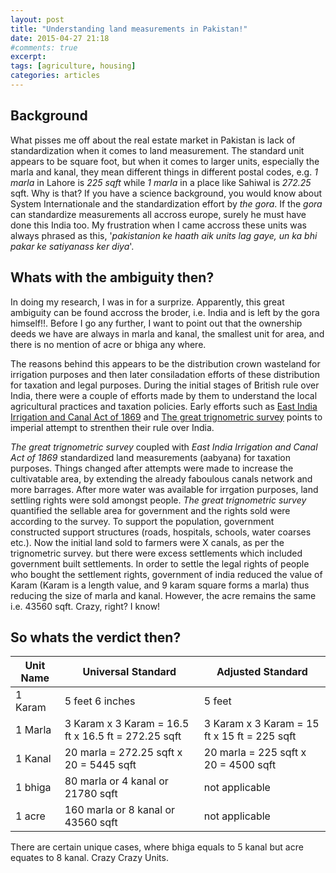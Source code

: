 ```yaml
---
layout: post
title: "Understanding land measurements in Pakistan!"
date: 2015-04-27 21:18
#comments: true
excerpt:
tags: [agriculture, housing]
categories: articles
---
```

## Background
What pisses me off about the real estate market in Pakistan is lack of standardization when it comes to land measurement. The standard unit appears to be square foot, but when it comes to larger units, especially the marla and kanal, they mean different things in different postal codes, e.g. *1 marla* in Lahore is *225 sqft* while *1 marla* in a place like Sahiwal is *272.25* sqft. Why is that? If you have a science background, you would know about System Internationale and the standardization effort by *the gora*. If the *gora* can standardize measurements all accross europe, surely he must have done this India too. My frustration when I came accross these units was always phrased as this, '*pakistanion ke haath aik units lag gaye, un ka bhi pakar ke satiyanass ker diya*'. 

## Whats with the ambiguity then? 
In doing my research, I was in for a surprize. Apparently, this great ambiguity can be found accross the broder, i.e. India and is left by the gora himself!!. Before I go any further, I want to point out that the ownership deeds we have are always in marla and kanal, the smallest unit for area, and there is no mention of acre or bhiga any where. 

The reasons behind this appears to be the distribution crown wasteland for irrigation purposes and then later consiladation efforts of these distribution for taxation and legal purposes. During the initial stages of British rule over India, there were a couple of efforts made by them to understand the local agricultural practices and taxation policies. Early efforts such as [East India Irrigation and Canal Act of 1869](http://en.wikipedia.org/wiki/East_India_Irrigation_and_Canal_Act_1869) and [The great trignometric survey](http://en.wikipedia.org/wiki/Great_Trigonometrical_Survey) points to imperial attempt to strenthen their rule over India.

*The great trignometric survey* coupled with *East India Irrigation and Canal Act of 1869* standardized land measurements (aabyana) for taxation purposes. Things changed after attempts were made to increase the cultivatable area, by extending the already faboulous canals network and more barrages. After more water was available for irrgation purposes, land settling rights were sold amongst people. *The great trignometric survey* quantified the sellable area for government and the rights sold were according to the survey. To support the population, government constructed support structures (roads, hospitals, schools, water coarses etc.). Now the initial land sold to farmers were X canals, as per the trignometric survey. but there were excess settlements which included government built settlements. In order to settle the legal rights of people who bought the settlement rights, government of india reduced the value of Karam (Karam is a length value, and 9 karam square forms a marla) thus reducing the size of marla and kanal. However, the acre remains the same i.e. 43560 sqft. Crazy, right? I know!

## So whats the verdict then?

Unit Name | Universal Standard | Adjusted Standard
---|---|---|
1 Karam | 5 feet 6 inches | 5 feet
1 Marla | 3 Karam x 3 Karam = 16.5 ft x 16.5 ft = 272.25 sqft | 3 Karam x 3 Karam = 15 ft x 15 ft = 225 sqft
1 Kanal | 20 marla = 272.25 sqft x 20 = 5445 sqft | 20 marla = 225 sqft x 20 = 4500 sqft
1 bhiga | 80 marla or 4 kanal or 21780 sqft | not applicable
1 acre | 160 marla or 8 kanal or 43560 sqft | not applicable

There are certain unique cases, where bhiga equals to 5 kanal but acre equates to 8 kanal. Crazy Crazy Units.
